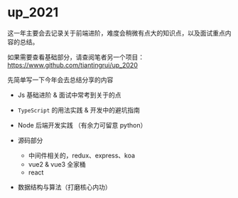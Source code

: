 # up_2021

这一年主要会去记录关于前端进阶，难度会稍微有点大的知识点，以及面试重点内容的总结。

如果需要查看基础部分，请查阅笔者另一个项目：https://www.github.com/tiantingrui/up_2020

先简单写一下今年会去总结分享的内容

+ Js 基础进阶 & 面试中常考到关于的点
+ `TypeScript` 的用法实践 & 开发中的避坑指南
+ Node 后端开发实践 （有余力可留意 python） 

+ 源码部分

  + 中间件相关的，redux、express、koa
  + vue2 & vue3 全家桶
  + react

+ 数据结构与算法（打磨核心内功）

  